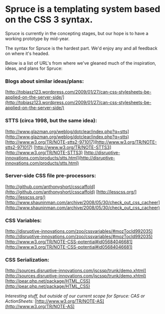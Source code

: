 Spruce is a templating system based on the CSS 3 syntax.
========================================================

Spruce is currently in the concepting stages, but our hope is to have a working prototype by mid-year.

The syntax for Spruce is the hardest part. We'd enjoy any and all feedback on where it's headed.

Below is a list of URL's from where we've gleaned much of the inspiration, ideas, and plans for Spruce:

### Blogs about similar ideas/plans:
[http://tobiasz123.wordpress.com/2009/01/27/can-css-stylesheets-be-applied-on-the-server-side/](http://tobiasz123.wordpress.com/2009/01/27/can-css-stylesheets-be-applied-on-the-server-side/)

### STTS (circa 1998, but the same idea):
[http://www.glazman.org/weblog/dotclear/index.php?q=stts](http://www.glazman.org/weblog/dotclear/index.php?q=stts)
[http://www.w3.org/TR/NOTE-stts2-971017](http://www.w3.org/TR/NOTE-stts2-971017)
[http://www.w3.org/TR/NOTE-STTS3](http://www.w3.org/TR/NOTE-STTS3)
[http://disruptive-innovations.com/products/stts.html](http://disruptive-innovations.com/products/stts.html)

### Server-side CSS file pre-processors:
[http://github.com/anthonyshort/csscaffold](http://github.com/anthonyshort/csscaffold)
[http://lesscss.org/](http://lesscss.org/)
[http://www.shauninman.com/archive/2008/05/30/check_out_css_cacheer](http://www.shauninman.com/archive/2008/05/30/check_out_css_cacheer)

### CSS Variables:
[http://disruptive-innovations.com/zoo/cssvariables/#mozTocId992035](http://disruptive-innovations.com/zoo/cssvariables/#mozTocId992035)
[http://www.w3.org/TR/NOTE-CSS-potential#id05684046681](http://www.w3.org/TR/NOTE-CSS-potential#id05684046681)

### CSS Serialization:
[http://sources.disruptive-innovations.com/jscssp/trunk/demo.xhtml](http://sources.disruptive-innovations.com/jscssp/trunk/demo.xhtml)
[http://pear.php.net/package/HTML_CSS](http://pear.php.net/package/HTML_CSS)


_Interesting stuff, but outside of our current scope for Spruce:
CAS or ActionSheets:_
[http://www.w3.org/TR/NOTE-AS](http://www.w3.org/TR/NOTE-AS)
